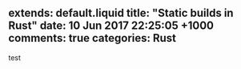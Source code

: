 extends: default.liquid
title: "Static builds in Rust"
date: 10 Jun 2017 22:25:05 +1000
comments: true
categories: Rust
---

test
